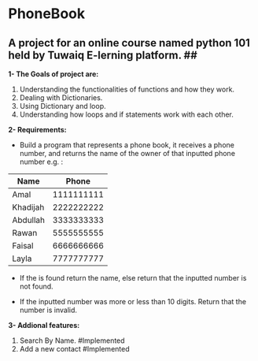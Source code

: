 # PhoneBook

## A project for an online course named python 101 held by Tuwaiq E-lerning platform. ## <br />

<b>1- The Goals of project are:</b>  <br />
1) Understanding the functionalities of functions and how they work. <br />
2) Dealing with Dictionaries. <br />
3) Using Dictionary and loop. <br />
4) Understanding how loops and if statements work with each other. <br />

<b>2- Requirements:</b>  <br />
* Build a program that represents a phone book, it receives a phone number, and returns the name of the owner of that inputted phone number e.g. :  <br />
 

Name          | Phone
------------- | -------------
Amal          | 1111111111
Khadijah       | 2222222222
Abdullah      | 3333333333
Rawan  | 5555555555
Faisal  | 6666666666
Layla  | 7777777777

* If the is found return the name, else return that the inputted number is not found.  <br />

* If the inputted number was more or less than 10 digits. Return that the number is invalid. <br />


<b>3- Addional features:</b> <br />
  1. Search By Name. #Implemented <br />
  2. Add a new contact #Implemented <br />
